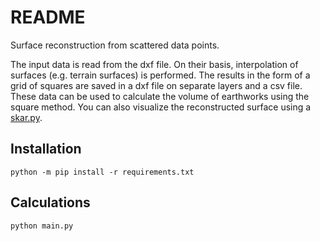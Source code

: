 # README

Surface reconstruction from scattered data points.

The input data is read from the dxf file. On their basis, interpolation of surfaces (e.g. terrain surfaces) is performed. The results in the form of a grid of squares are saved in a dxf file on separate layers and a csv file. These data can be used to calculate the volume of earthworks using the square method. You can also visualize the reconstructed surface using a [skar.py](https://github.com/krysros/skarpy.git).

## Installation

```console
python -m pip install -r requirements.txt
```

## Calculations

```console
python main.py
```